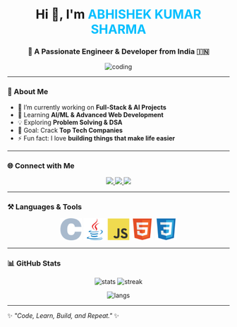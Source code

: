 <h1 align="center">Hi 👋, I'm <span style="color:#00BFFF;">ABHISHEK KUMAR SHARMA</span></h1>
<h3 align="center">🚀 A Passionate Engineer & Developer from India 🇮🇳</h3>

<p align="center">
  <img src="https://camo.githubusercontent.com/2366b34bb903c09617990fb5fff4622f3e941349e846ddb7e73df872a9d21233/68747470733a2f2f63646e2e6472696262626c652e636f6d2f75736572732f3733303730332f73637265656e73686f74732f363538313234332f6176656e746f2e676966" alt="coding" width="500"/>
</p>

---

### 🌟 About Me  
- 🔭 I’m currently working on **Full-Stack & AI Projects**  
- 🌱 Learning **AI/ML & Advanced Web Development**  
- 💡 Exploring **Problem Solving & DSA**  
- 🎯 Goal: Crack **Top Tech Companies**  
- ⚡ Fun fact: I love **building things that make life easier**  

---

### 🌐 Connect with Me  
<p align="center">
  <a href="https://instagram.com/abhi.shek.sharma" target="blank">
    <img src="https://img.shields.io/badge/Instagram-%23E4405F.svg?&style=for-the-badge&logo=instagram&logoColor=white" />
  </a>
  <a href="https://leetcode.com/abhishek kumar sharma" target="blank">
    <img src="https://img.shields.io/badge/LeetCode-%23FFA116.svg?&style=for-the-badge&logo=leetcode&logoColor=black" />
  </a>
  <a href="https://www.hackerearth.com/abhishek kumar sharma" target="blank">
    <img src="https://img.shields.io/badge/HackerEarth-%232C3454.svg?&style=for-the-badge&logo=hackerearth&logoColor=blue" />
  </a>
</p>

---

### ⚒️ Languages & Tools  
<p align="center">
  <img src="https://raw.githubusercontent.com/devicons/devicon/master/icons/c/c-original.svg" alt="c" width="50" height="50"/>
  <img src="https://raw.githubusercontent.com/devicons/devicon/master/icons/java/java-original.svg" alt="java" width="50" height="50"/>
  <img src="https://raw.githubusercontent.com/devicons/devicon/master/icons/javascript/javascript-original.svg" alt="js" width="50" height="50"/>
  <img src="https://raw.githubusercontent.com/devicons/devicon/master/icons/html5/html5-original.svg" alt="html" width="50" height="50"/>
  <img src="https://raw.githubusercontent.com/devicons/devicon/master/icons/css3/css3-original.svg" alt="css" width="50" height="50"/>
</p>

---

### 📊 GitHub Stats  
<p align="center">
  <img src="https://github-readme-stats.vercel.app/api?username=abhishekkrsharma07&show_icons=true&theme=tokyonight" alt="stats"/>
  <img src="https://github-readme-streak-stats.herokuapp.com/?user=abhishekkrsharma07&theme=tokyonight" alt="streak"/>
</p>

<p align="center">
  <img src="https://github-readme-stats.vercel.app/api/top-langs/?username=abhishekkrsharma07&layout=compact&theme=tokyonight" alt="langs"/>
</p>

---

✨ _"Code, Learn, Build, and Repeat."_ ✨
